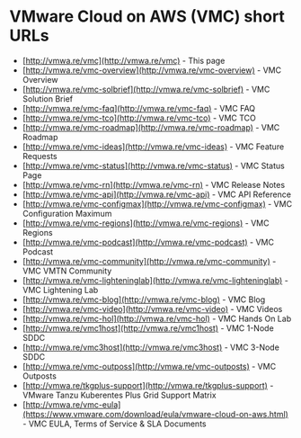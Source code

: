 # VMware Cloud on AWS (VMC) short URLs

* [http://vmwa.re/vmc](http://vmwa.re/vmc) - This page
* [http://vmwa.re/vmc-overview](http://vmwa.re/vmc-overview) - VMC Overview
* [http://vmwa.re/vmc-solbrief](http://vmwa.re/vmc-solbrief) - VMC Solution Brief
* [http://vmwa.re/vmc-faq](http://vmwa.re/vmc-faq) - VMC FAQ
* [http://vmwa.re/vmc-tco](http://vmwa.re/vmc-tco) - VMC TCO
* [http://vmwa.re/vmc-roadmap](http://vmwa.re/vmc-roadmap) - VMC Roadmap
* [http://vmwa.re/vmc-ideas](http://vmwa.re/vmc-ideas) - VMC Feature Requests
* [http://vmwa.re/vmc-status](http://vmwa.re/vmc-status) - VMC Status Page
* [http://vmwa.re/vmc-rn](http://vmwa.re/vmc-rn) - VMC Release Notes
* [http://vmwa.re/vmc-api](http://vmwa.re/vmc-api) - VMC API Reference
* [http://vmwa.re/vmc-configmax](http://vmwa.re/vmc-configmax) - VMC Configuration Maximum
* [http://vmwa.re/vmc-regions](http://vmwa.re/vmc-regions) - VMC Regions
* [http://vmwa.re/vmc-podcast](http://vmwa.re/vmc-podcast) - VMC Podcast
* [http://vmwa.re/vmc-community](http://vmwa.re/vmc-community) - VMC VMTN Community
* [http://vmwa.re/vmc-lighteninglab](http://vmwa.re/vmc-lighteninglab) - VMC Lightening Lab
* [http://vmwa.re/vmc-blog](http://vmwa.re/vmc-blog) - VMC Blog
* [http://vmwa.re/vmc-video](http://vmwa.re/vmc-video) - VMC Videos
* [http://vmwa.re/vmc-hol](http://vmwa.re/vmc-hol) - VMC Hands On Lab
* [http://vmwa.re/vmc1host](http://vmwa.re/vmc1host) - VMC 1-Node SDDC
* [http://vmwa.re/vmc3host](http://vmwa.re/vmc3host) - VMC 3-Node SDDC
* [http://vmwa.re/vmc-outposs](http://vmwa.re/vmc-outposts) - VMC Outposts
* [http://vmwa.re/tkgplus-support](http://vmwa.re/tkgplus-support) - VMware Tanzu Kuberentes Plus Grid Support Matrix
* [http://vmwa.re/vmc-eula](https://www.vmware.com/download/eula/vmware-cloud-on-aws.html) - VMC EULA, Terms of Service & SLA Documents

